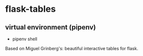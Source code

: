 # flask-tables


## virtual environment (pipenv)
* pipenv shell


Based on Miguel Grinberg's: beautiful interactive tables for flask.